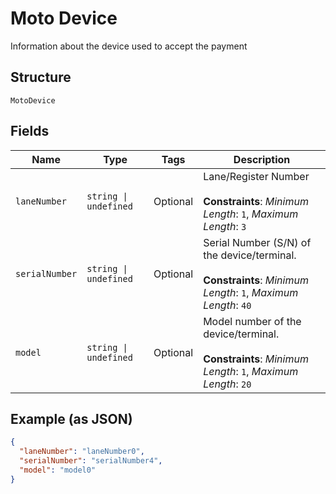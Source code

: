 
# Moto Device

Information about the device used to accept the payment

## Structure

`MotoDevice`

## Fields

| Name | Type | Tags | Description |
|  --- | --- | --- | --- |
| `laneNumber` | `string \| undefined` | Optional | Lane/Register Number<br><br>**Constraints**: *Minimum Length*: `1`, *Maximum Length*: `3` |
| `serialNumber` | `string \| undefined` | Optional | Serial Number (S/N) of the device/terminal.<br><br>**Constraints**: *Minimum Length*: `1`, *Maximum Length*: `40` |
| `model` | `string \| undefined` | Optional | Model number of the device/terminal.<br><br>**Constraints**: *Minimum Length*: `1`, *Maximum Length*: `20` |

## Example (as JSON)

```json
{
  "laneNumber": "laneNumber0",
  "serialNumber": "serialNumber4",
  "model": "model0"
}
```

